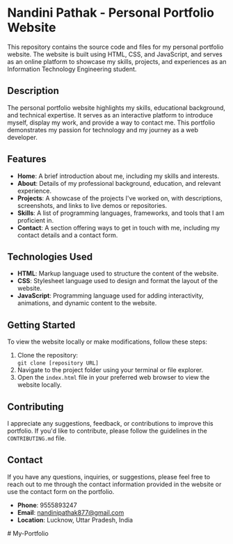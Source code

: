 # Nandini Pathak - Personal Portfolio Website

This repository contains the source code and files for my personal portfolio website. The website is built using HTML, CSS, and JavaScript, and serves as an online platform to showcase my skills, projects, and experiences as an Information Technology Engineering student.

## Description

The personal portfolio website highlights my skills, educational background, and technical expertise. It serves as an interactive platform to introduce myself, display my work, and provide a way to contact me. This portfolio demonstrates my passion for technology and my journey as a web developer.

## Features

- **Home**: A brief introduction about me, including my skills and interests.
- **About**: Details of my professional background, education, and relevant experience.
- **Projects**: A showcase of the projects I've worked on, with descriptions, screenshots, and links to live demos or repositories.
- **Skills**: A list of programming languages, frameworks, and tools that I am proficient in.
- **Contact**: A section offering ways to get in touch with me, including my contact details and a contact form.

## Technologies Used

- **HTML**: Markup language used to structure the content of the website.
- **CSS**: Stylesheet language used to design and format the layout of the website.
- **JavaScript**: Programming language used for adding interactivity, animations, and dynamic content to the website.

## Getting Started

To view the website locally or make modifications, follow these steps:

1. Clone the repository:  
   `git clone [repository URL]`
2. Navigate to the project folder using your terminal or file explorer.
3. Open the `index.html` file in your preferred web browser to view the website locally.

## Contributing

I appreciate any suggestions, feedback, or contributions to improve this portfolio. If you'd like to contribute, please follow the guidelines in the `CONTRIBUTING.md` file.

## Contact

If you have any questions, inquiries, or suggestions, please feel free to reach out to me through the contact information provided in the website or use the contact form on the portfolio.

- **Phone**: 9555893247
- **Email**: [nandinipathak877@gmail.com](mailto:nandinipathak877@gmail.com)
- **Location**: Lucknow, Uttar Pradesh, India

#   M y - P o r t f o l i o  
 